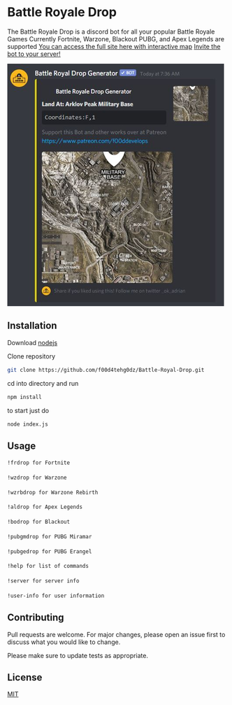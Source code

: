 # Battle Royale Drop

The Battle Royale Drop is a discord bot for all your popular Battle Royale Games
Currently Fortnite, Warzone, Blackout PUBG, and Apex Legends are supported
[You can access the full site here with interactive map](https://brdrop.com)
[Invite the bot to your server!](https://discordapp.com/oauth2/authorize?client_id=636141023789056002&scope=bot&permissions=0) 

![screenshot.JPG](doc/screenshot.JPG)

## Installation

Download [nodejs](https://nodejs.org/en/download/)

Clone repository

```bash
git clone https://github.com/f00d4tehg0dz/Battle-Royal-Drop.git
```
cd into directory and run 

```bash
npm install
```

to start just do 

```bash
node index.js
```

## Usage

```bash
!frdrop for Fortnite

!wzdrop for Warzone

!wzrbdrop for Warzone Rebirth

!aldrop for Apex Legends

!bodrop for Blackout

!pubgmdrop for PUBG Miramar

!pubgedrop for PUBG Erangel

!help for list of commands

!server for server info

!user-info for user information
```

## Contributing
Pull requests are welcome. For major changes, please open an issue first to discuss what you would like to change.

Please make sure to update tests as appropriate.

## License
[MIT](https://choosealicense.com/licenses/mit/)
